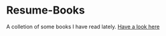 # Resume-Books
A colletion of some books I have read lately. <a href="https://noelparedes.github.io/Resume-Books/"> Have a look here</a>
